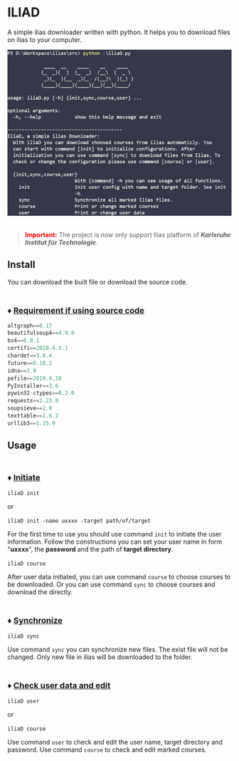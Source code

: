 # ILIAD

A simple ilias downloader written with python. It helps you to download files on ilias to your computer. 

<div align=""><img src="pic/titlr.png" alt="Image" style="zoom:70%;" /></div>
</br>

> **<font color="red">Important:</font>** The project is now only support Ilias platform of ***Karlsruhe Institut für Technologie***.


## Install 

You can download the built file or download the source code.


</br>

<font size='4'>**&diams; <u>Requirement if using source code**</font></u>

```python
altgraph==0.17
beautifulsoup4==4.9.0
bs4==0.0.1
certifi==2020.4.5.1
chardet==3.0.4
future==0.18.2
idna==2.9
pefile==2019.4.18
PyInstaller==3.6
pywin32-ctypes==0.2.0
requests==2.23.0
soupsieve==2.0
texttable==1.6.2
urllib3==1.25.9
```
## Usage

</br>

<font size='4'>**&diams; <u>Initiate**</font></u>

``iliaD init`` 

or

``iliaD init -name uxxxx -target path/of/target``

For the first time to use you should use command ``init`` to initiate the user information. Follow the constructions you can set your user name in form "**uxxxx**", the **password** and the path of **target directory**.

``iliaD course``


After user data initiated, you can use command ``course`` to choose courses to be downloaded. Or you can use command ``sync`` to choose courses and download the directly.

</br>

<font size='4'>**&diams; <u>Synchronize**</font></u>

``iliaD sync``

Use command ``sync`` you can synchronize new files. The exist file will not be changed. Only new file in ilias will be downloaded to the folder.

</br>

<font size='4'>**&diams; <u>Check user data and edit**</font></u>

``iliaD user``

or

``iliaD course``

Use command ``user`` to check and edit the user name, target directory and password. Use command ``course`` to check and edit marked courses.
